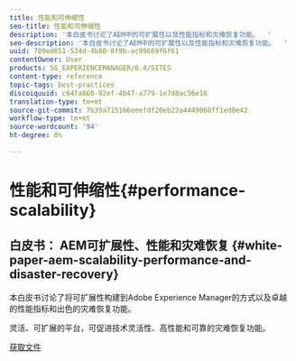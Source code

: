 ```yaml
---
title: 性能和可伸缩性
seo-title: 性能和可伸缩性
description: '本白皮书讨论了AEM中的可扩展性以及性能指标和灾难恢复功能。  '
seo-description: '本白皮书讨论了AEM中的可扩展性以及性能指标和灾难恢复功能。  '
uuid: 709ed651-534d-4b80-8f9b-ac99669f6f61
contentOwner: User
products: SG_EXPERIENCEMANAGER/6.4/SITES
content-type: reference
topic-tags: best-practices
discoiquuid: c64fa860-92ef-4b47-a779-1e7d8ac56e16
translation-type: tm+mt
source-git-commit: 7b39a715166eeefdf20eb22a4449068ff1ed0e42
workflow-type: tm+mt
source-wordcount: '94'
ht-degree: 0%

---
```



# 性能和可伸缩性{#performance-scalability}

## 白皮书： AEM可扩展性、性能和灾难恢复 {#white-paper-aem-scalability-performance-and-disaster-recovery}

本白皮书讨论了将可扩展性构建到Adobe Experience Manager的方式以及卓越的性能指标和出色的灾难恢复功能。

灵活、可扩展的平台，可促进技术灵活性、高性能和可靠的灾难恢复功能。

[获取文件](assets/aem_scalability_whitepaperfinal-06122015je.pdf)
